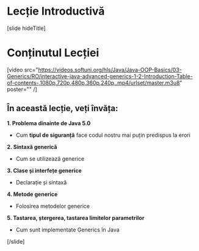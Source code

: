 # Lecție Introductivă

[slide hideTitle]

# Conținutul Lecției

[video src="https://videos.softuni.org/hls/Java/Java-OOP-Basics/03-Generics/RO/interactive-java-advanced-generics-1-2-Introduction-Table-of-contents-,1080p,720p,480p,360p,240p,.mp4/urlset/master.m3u8" poster="" /]

## În această lecție, veți învăța:

**1. Problema dinainte de Java 5.0**
- Cum **tipul de siguranță** face codul nostru mai puțin predispus la erori

**2. Sintaxă generică**
- Cum se utilizează generice

**3. Clase și interfețe generice**
- Declarație și sintaxă

**4. Metode generice**
- Folosirea metodelor generice

**5. Tastarea, ștergerea, tastarea limitelor parametrilor**
- Cum sunt implementate Generics în Java

[/slide]
